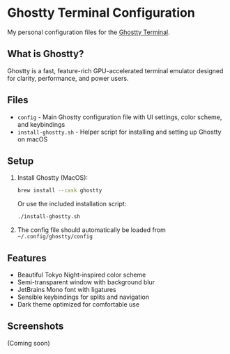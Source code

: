 # Ghostty Terminal Configuration

My personal configuration files for the [Ghostty Terminal](https://ghostty.org/).

## What is Ghostty?

Ghostty is a fast, feature-rich GPU-accelerated terminal emulator designed for clarity, performance, and power users.

## Files

- `config` - Main Ghostty configuration file with UI settings, color scheme, and keybindings
- `install-ghostty.sh` - Helper script for installing and setting up Ghostty on macOS

## Setup

1. Install Ghostty (MacOS):
   ```bash
   brew install --cask ghostty
   ```
   
   Or use the included installation script:
   ```bash
   ./install-ghostty.sh
   ```

2. The config file should automatically be loaded from `~/.config/ghostty/config`

## Features

- Beautiful Tokyo Night-inspired color scheme
- Semi-transparent window with background blur
- JetBrains Mono font with ligatures
- Sensible keybindings for splits and navigation
- Dark theme optimized for comfortable use

## Screenshots

(Coming soon)